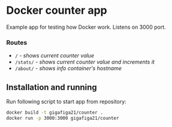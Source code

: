 # Docker counter app
Example app for testing how Docker work. Listens on 3000 port.

### Routes
- `/` _- shows current counter value_
- `/stats/` _- shows current counter value and increments it_
- `/about/` _- shows info container's hostname_

## Installation and running
Run following script to start app from repository:
```sh
docker build -t gigafiga21/counter .
docker run -p 3000:3000 gigafiga21/counter
```

